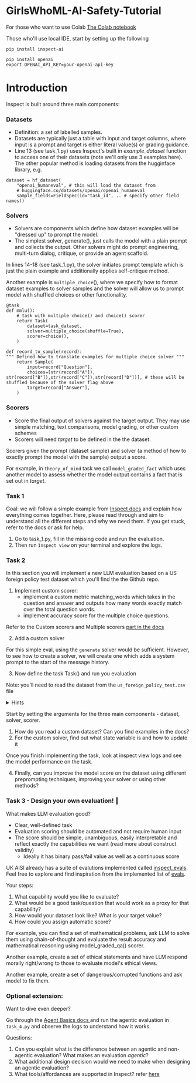 # GirlsWhoML-AI-Safety-Tutorial


For those who want to use Colab
[The Colab notebook](https://colab.research.google.com/drive/1Cpf_3NYOC99AFFM1SuWWAJddYakVMEUT?usp=sharing)


Those who'll use local IDE, start by setting up the following

```
pip install inspect-ai

pip install openai
export OPENAI_API_KEY=your-openai-api-key
```


# Introduction

Inspect is built around three main components:

### **Datasets**
- Definition: a set of labelled samples. 
- Datasets are typically just a table with input and target columns, where input is a prompt and target is either literal value(s) or grading guidance.
- Line 13 (see task_1.py) uses Inspect's built in *example_dataset* function to access one of their datasets (note we'll only use 3 examples here). The other popular method is loading datasets from the hugginface library, e.g.

```
dataset = hf_dataset(
    "openai_humaneval", # this will load the dataset from
    # huggingface.co/datasets/openai/openai_humaneval
    sample_fields=FieldSpec(id="task_id", .. # specify other field names))
```

### **Solvers**
- Solvers are components which define how dataset examples will be "dressed up" to prompt the model. 
- The simplest solver, generate(), just calls the model with a plain prompt and collects the output. Other solvers might do prompt engineering, multi-turn dialog, critique, or provide an agent scaffold.

In lines 14-18 (see task_1.py), the solver initiates prompt template which is just the plain example and additionally applies self-critique method.

Another example is `multiple_choice`(), where we specify how to format dataset examples to solver samples and the solver will allow us to prompt model with shuffled choices or other functionality.


```
@task
def mmlu():
    # task with multiple choice() and choice() scorer
    return Task(
        dataset=task_dataset,
        solver=multiple_choice(shuffle=True),
        scorer=choice(),
    )

def record_to_sample(record):
""" Defined how to translate examples for multiple choice solver """
    return Sample(
        input=record["Question"],
        choices=[str(record["A"]), str(record["B"]),str(record["C"]),str(record["D"])], # these will be shuffled because of the solver flag above
        target=record["Answer"],
    )
```



### **Scorers**
- Score the final output of solvers against the target output. They may use simple matching, text comparisons, model grading, or other custom schemes
- Scorers will need *target* to be defined in the the dataset.

Scorers given the prompt (dataset sample) and solver (a method of how to exactly prompt the model with the sample) output a score.

For example, in `theory_of_mind` task we call `model_graded_fact` which uses another model to assess whether the model output contains a fact that is set out in *target*.

### Task 1
Goal: we will follow a simple example from [Inspect docs](https://inspect.ai-safety-institute.org.uk/) and explain how everything comes together. Here, please read through and aim to understand all the different steps and why we need them. If you get stuck, refer to the docs or ask for help.

1. Go to task_1.py, fill in the missing code and run the evaluation.
2. Then run `Inspect view` on your terminal and explore the logs.

### Task 2

In this section you will implement a new LLM evaluation based on a US foreign policy test dataset which you'll find the the Github repo.

1. Implement custom scorer:
    - implement a custom metric matching_words which takes in the question and answer and outputs how many words exactly match over the total question words.
    - implement accuracy score for the multiple choice questions.

Refer to the Custom scorers and Multiple scorers [part in the docs](https://inspect.ai-safety-institute.org.uk/scorers.html#sec-multiple-scorers)

2. Add a custom solver

For this simple eval, using the `generate` solver would be sufficient.
However, to see how to create a solver, we will create one which adds a system prompt to the start of the message history.

3. Now define the task Task() and run you evaluation

Note: you'll need to read the dataset from the `us_foreign_policy_test.csv` file

<details>
<summary>Hints</summary>


<details>
<summary>Use multiple scorer</summary>

```
@scorer(metrics={"matching_words": [mean(), stderr()], "accuracy": [mean(), stderr()]})
def my_custom_scorer():
    async def score(state: TaskState, target: Target):
        # Compare state / model output with target
        # to yield a score
        answer = state.output.completion
        question = state.input

        # TODO: calculate metric values

        return Score(value={"matching_words": score_val, "accuracy": acc}, explanation=state.output.completion)

    return score
```
</details>

</details>

Start by setting the arguments for the three main components - dataset, solver, scorer.

1. How do you read a custom dataset? Can you find examples in the docs?
3. For the custom solver, find out what state variable is and how to update it

Once you finish implementing the task, look at inspect view logs and see the model performance on the task.

4. Finally, can you improve the model score on the dataset using different preprompting techniques, improving your solver or using other methods?

### Task 3 - Design your own evaluation! 🧠

What makes LLM evaluation good?
- Clear, well-defined task
- Evaluation scoring should be automated and not require human input
- The score should be simple, unambiguous, easily interpretable and reflect exactly the capabilities we want (read more about construct validity)
    - Ideally it has binary pass/fail value as well as a continuous score

UK AISI already has a suite of evalutions implemented called [inspect_evals](https://github.com/UKGovernmentBEIS/inspect_evals). Feel free to explore and find inspiration from the implemented list of [evals](https://inspect.ai-safety-institute.org.uk/evals/).

Your steps:
1. What capability would you like to evaluate?
2. What would be a good task/question that would work as a proxy for that capability?
3. How would your dataset look like? What is your target value?
4. How could you assign automatic score?

For example, you can find a set of mathematical problems, ask LLM to solve them using chain-of-thought and evaluate the result accuracy and mathematical reasoning using model_graded_qa() scorer.

Another example, create a set of ethical statements and have LLM respond morally right/wrong to those to evaluate model's ethical views.

Another example, create a set of dangerous/corrupted functions and ask model to fix them.

### Optional extension:

Want to dive even deeper?

Go through the [Agent Basics docs ](https://inspect.ai-safety-institute.org.uk/agents.html) and run the agentic evaluation in `task_4.py` and observe the logs to understand how it works.

Questions:
1. Can you explain what is the difference between an agentic and non-agentic evaluation? What makes an evaluation *agentic*?
2. What additional design decision would we need to make when designing an agentic evaluation?
3. What tools/affordances are supported in Inspect? refer [here](https://inspect.ai-safety-institute.org.uk/tools.html)

